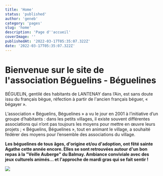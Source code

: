 ```yaml
---
title: 'Home'
status: 'published'
author: 'geneb'
category: 'pages'
slug: 'home'
description: 'Page d''accueil'
coverImage: ''
publishedAt: '2022-03-17T05:35:07.322Z'
date: '2022-03-17T05:35:07.322Z'
---
```


# Bienvenue sur le site de l'association Béguelins - Béguelines

BÉGUELIN, gentilé des habitants de LANTENAY dans l’Ain, est sans doute issu du français bègue,
réfection à partir de l'ancien français béguer, « bégayer ».

L’association « Béguelins, Béguelines » a vu le jour en 2001 à l’initiative d’un groupe
d’habitants : dans les petits villages, il existe souvent différentes associations qui n’ont
pas toujours les moyens pour mettre en œuvre leurs projets ; « Béguelins, Béguelines »,
tout en animant le village, a souhaité fédérer des moyens pour l’ensemble des associations du village.

**Les béguelines de tous âges, d'origine et/ou d'adoption, ont fêté sainte Agathe cette année encore.
Elles se sont retrouvées autour d'un bon repas à la "Veille Auberge" du Balmay.
Ambiance conviviale avec des jeux culturels animés... et l'approche de mardi gras qui se fait sentir !**

**![](/img/beguelins/image-Y2NT.png)**
